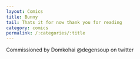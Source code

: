 ```yaml
---
layout: Comics
title: Bunny
tail: Thats it for now thank you for reading
category: comics
permalink: /:categories/:title
---
```


Commissioned by Domkohai @degensoup on twitter
